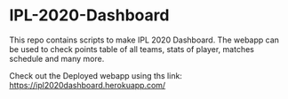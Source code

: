 # IPL-2020-Dashboard
This repo contains scripts to make IPL 2020 Dashboard. The webapp can be used to check points table of all teams, stats of player, matches schedule and many more. 


Check out the Deployed webapp using ths link: https://ipl2020dashboard.herokuapp.com/
